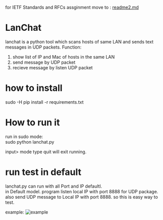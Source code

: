 for IETF Standards and RFCs assginment move to : [readme2.md](https://github.com/USF-Computer-Networking/lanchat-yousongzhang/blob/master/README2.md)

# LanChat

lanchat is a python tool which scans hosts of same LAN and sends text messages in UDP packets. 
Function:
1.  show list of IP and Mac of hosts in the same LAN 
2.  send message by UDP packet 
3.  recieve message by listen UDP packet 

# how to install

sudo -H pip install -r requirements.txt 



# How to run it
  run in sudo mode:   
  sudo python lanchat.py 
  
  input> mode type quit will exit running.  
  
# run test in default
   lanchat.py can run with all Port and IP defaultl.  
  in Default model. program listen local IP with port 8888 for UDP package. also send UDP message to Local IP with port 8888. 
  so this is easy way to test.  
  

  
  example: 
  ![example](http://www.99sns.com/lanchat.png)
  

  
 
  
